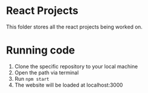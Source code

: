 # React Projects

This folder stores all the react projects being worked on.

# Running code

1. Clone the specific repository to your local machine
2. Open the path via terminal
3. Run `npm start`
4. The website will be loaded at localhost:3000
